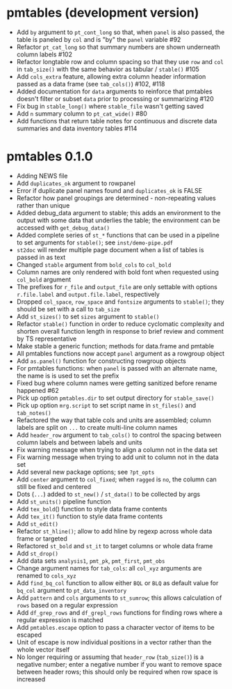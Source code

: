 # pmtables (development version)
- Add `by` argument to `pt_cont_long` so that, when `panel` is also 
  passed, the table is paneled by `col` and is "by" the `panel` variable #92
- Refactor `pt_cat_long` so that summary numbers are shown underneath column 
  labels #102
- Refactor longtable row and column spacing so that they use `row` and `col` 
  in `tab_size()` with the same behavior as tabular / `stable()` #105
- Add `cols_extra` feature, allowing extra column header information passed
  as a data frame (see `tab_cols()`) #102, #118
- Added documentation for `data` arguments to reinforce that pmtables doesn't
  filter or subset `data` prior to processing or summarizing #120
- Fix bug in `stable_long()` where `stable_file` wasn't getting saved
- Add `n` summary column to `pt_cat_wide()` #80
- Add functions that return table notes for continuous and discrete data 
  summaries and data inventory tables #114

# pmtables 0.1.0
- Adding NEWS file
- Add `duplicates_ok` argument to rowpanel
- Error if duplicate panel names found and `duplicates_ok` is FALSE
- Refactor how panel groupings are determined - non-repeating values
  rather than unique
- Added debug_data argument to stable; this adds an environment to the output
  with some data that underlies the table; the environment can be accessed with 
  `get_debug_data()`
- Added complete series of `st_*` functions that can be used in a pipeline to set arguments 
  for `stable()`; see `inst/demo-pipe.pdf`
- `st2doc` will render multiple page document when a list of tables is passed in 
  as text
- Changed `stable` argument from `bold_cols` to `col_bold`
- Column names are only rendered with bold font when requested using `col_bold` argument
- The prefixes for `r_file` and `output_file` are only settable with options `r.file.label`
and `output.file.label`, respectively
- Dropped `col_space`, `row_space` and `fontsize` arguments to `stable()`; they should be set 
with a call to `tab_size`
- Add `st_sizes()` to set `sizes` argument to `stable()`
- Refactor `stable()` function in order to reduce cyclomatic complexity and shorten overall function
length in response to brief review and comment by TS representative
- Make stable a generic function; methods for data.frame and pmtable
- All pmtables functions now accept `panel` argument as a rowgroup object
- Add `as.panel()` function for constructing rowgroup objects
- For pmtables functions: when `panel` is passed with an alternate name, 
the name is is used to set the prefix
- Fixed bug where column names were getting sanitized before rename happened #62
- Pick up option `pmtables.dir` to set output directory for `stable_save()`
- Pick up option `mrg.script` to set script name in `st_files()` and `tab_notes()`
- Refactored the way that table cols and units are assembled; column labels are 
split on `...` to create multi-line column names
- Add `header_row` argument to `tab_cols()` to control the spacing between column labels
and between labels and units
- Fix warning message when trying to align a column not in the data set
- Fix warning message when trying to add unit to column not in the data set
- Add several new package options; see `?pt_opts`
- Add `center` argument to `col_fixed`; when `ragged` is `no`, the column can still be 
fixed and centered
- Dots (`...`) added to `st_new()` / `st_data()` to be collected by args
- Add `st_units()` pipeline function
- Add `tex_bold`() function to style data frame contents
- Add `tex_it()` function to style data frame contents
- Add `st_edit()`
- Refactor `st_hline()`; allow to add hline by regexp across whole data frame 
or targeted
- Refactored `st_bold` and `st_it` to target columns or whole data frame
- Add `st_drop()`
- Add data sets `analysis1`, `pmt_pk`, `pmt_first`, `pmt_obs`
- Change argument names for `tab_cols`: all `col_xyz` arguments
are renamed to `cols_xyz`
- Add `find_bq_col` function to allow either `BQL` or `BLQ` as default value 
for `bq_col` argument to `pt_data_inventory`
- Add `pattern` and `cols` arguments to `st_sumrow`; this allows calculation of
`rows` based on a regular expression
- Add `df_grep_rows` and `df_grepl_rows` functions for finding rows where a regular 
expression is matched
- Add `pmtables.escape` option to pass a character vector of items to be 
escaped
- Unit of escape is now individual positions in a vector rather than the 
whole vector itself
- No longer requiring or assuming that `header_row` (`tab_size()`) is a negative
number; enter a negative number if you want to remove space between header rows;
this should only be required when row space is increased


